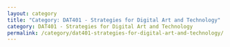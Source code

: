 ```yaml
---
layout: category
title: "Category: DAT401 - Strategies for Digital Art and Technology"
category: DAT401 - Strategies for Digital Art and Technology
permalink: /category/dat401-strategies-for-digital-art-and-technology/
---
```

